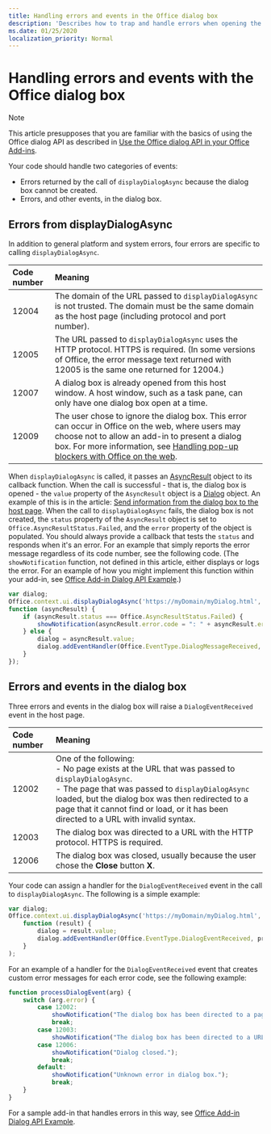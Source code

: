 ```yaml
---
title: Handling errors and events in the Office dialog box 
description: 'Describes how to trap and handle errors when opening the dialog box and inside the dialog box'
ms.date: 01/25/2020
localization_priority: Normal
---
```


# Handling errors and events with the Office dialog box

> [!NOTE]
> This article presupposes that you are familiar with the basics of using the Office dialog API as described in [Use the Office dialog API in your Office Add-ins](dialog-api-in-office-add-ins.md).

Your code should handle two categories of events:

- Errors returned by the call of `displayDialogAsync` because the dialog box cannot be created.
- Errors, and other events, in the dialog box.

## Errors from displayDialogAsync

In addition to general platform and system errors, four errors are specific to calling `displayDialogAsync`.

|Code number|Meaning|
|:-----|:-----|
|12004|The domain of the URL passed to `displayDialogAsync` is not trusted. The domain must be the same domain as the host page (including protocol and port number).|
|12005|The URL passed to `displayDialogAsync` uses the HTTP protocol. HTTPS is required. (In some versions of Office, the error message text returned with 12005 is the same one returned for 12004.)|
|<span id="12007">12007</span><!-- The span is needed because office-js-helpers has an error message that links to this table row. -->|A dialog box is already opened from this host window. A host window, such as a task pane, can only have one dialog box open at a time.|
|12009|The user chose to ignore the dialog box. This error can occur in Office on the web, where users may choose not to allow an add-in to present a dialog box. For more information, see [Handling pop-up blockers with Office on the web](dialog-best-practices.md#handling-pop-up-blockers-with-office-on-the-web).|

When `displayDialogAsync` is called, it passes an [AsyncResult](/javascript/api/office/office.asyncresult) object to its callback function. When the call is successful - that is, the dialog box is opened - the `value` property of the `AsyncResult` object is a [Dialog](/javascript/api/office/office.dialog) object. An example of this is in the article: [Send information from the dialog box to the host page](dialog-api-in-office-add-ins.md#send-information-from-the-dialog-box-to-the-host-page). When the call to `displayDialogAsync` fails, the dialog box is not created, the `status` property of the `AsyncResult` object is set to `Office.AsyncResultStatus.Failed`, and the `error` property of the object is populated. You should always provide a callback that tests the `status` and responds when it's an error. For an example that simply reports the error message regardless of its code number, see the following code. (The `showNotification` function, not defined in this article, either displays or logs the error. For an example of how you might implement this function within your add-in, see [Office Add-in Dialog API Example](https://github.com/OfficeDev/Office-Add-in-Dialog-API-Simple-Example).)

```js
var dialog;
Office.context.ui.displayDialogAsync('https://myDomain/myDialog.html',
function (asyncResult) {
    if (asyncResult.status === Office.AsyncResultStatus.Failed) {
        showNotification(asyncResult.error.code = ": " + asyncResult.error.message);
    } else {
        dialog = asyncResult.value;
        dialog.addEventHandler(Office.EventType.DialogMessageReceived, processMessage);
    }
});
```

## Errors and events in the dialog box

Three errors and events in the dialog box will raise a `DialogEventReceived` event in the host page.

|Code number|Meaning|
|:-----|:-----|
|12002|One of the following:<br> - No page exists at the URL that was passed to `displayDialogAsync`.<br> - The page that was passed to `displayDialogAsync` loaded, but the dialog box was then redirected to a page that it cannot find or load, or it has been directed to a URL with invalid syntax.|
|12003|The dialog box was directed to a URL with the HTTP protocol. HTTPS is required.|
|12006|The dialog box was closed, usually because the user chose the **Close** button **X**.|

Your code can assign a handler for the `DialogEventReceived` event in the call to `displayDialogAsync`. The following is a simple example:

```js
var dialog;
Office.context.ui.displayDialogAsync('https://myDomain/myDialog.html',
    function (result) {
        dialog = result.value;
        dialog.addEventHandler(Office.EventType.DialogEventReceived, processDialogEvent);
    }
);
```

For an example of a handler for the `DialogEventReceived` event that creates custom error messages for each error code, see the following example:

```js
function processDialogEvent(arg) {
    switch (arg.error) {
        case 12002:
            showNotification("The dialog box has been directed to a page that it cannot find or load, or the URL syntax is invalid.");
            break;
        case 12003:
            showNotification("The dialog box has been directed to a URL with the HTTP protocol. HTTPS is required.");            break;
        case 12006:
            showNotification("Dialog closed.");
            break;
        default:
            showNotification("Unknown error in dialog box.");
            break;
    }
}
```

For a sample add-in that handles errors in this way, see [Office Add-in Dialog API Example](https://github.com/OfficeDev/Office-Add-in-Dialog-API-Simple-Example).
